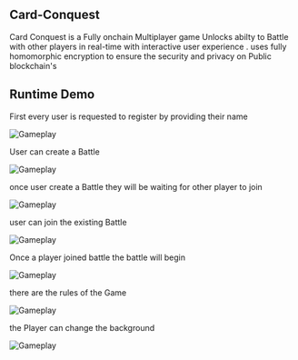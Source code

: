 
## Card-Conquest

Card Conquest is a Fully onchain Multiplayer game Unlocks abilty to Battle with other players in real-time with interactive user experience . uses fully homomorphic encryption to ensure the security and privacy on Public blockchain's

## Runtime Demo 

First every user is requested to register by providing their name

![Gameplay](https://i.ibb.co/BsKY9bX/CARD-HOMEPAGE.png)

User can create a Battle 

![Gameplay](https://i.ibb.co/BsKY9bX/CARD-HOMEPAGE.png)

once user create a Battle they will be waiting for other player to join

![Gameplay](https://i.ibb.co/vwhsswY/CARD-waiting.png)


user can join the existing Battle

![Gameplay](https://i.ibb.co/nB0x7tB/CARD-join.png)

Once a player joined battle the battle will begin

![Gameplay](https://i.ibb.co/gtKWrHk/CARD-Battlepage.png)

there are the rules of the Game

![Gameplay](https://i.ibb.co/0MvK9JM/CARD-RULES.png)

the Player can change the background 

![Gameplay](https://i.ibb.co/M1wxL8S/CARD-BACKGROUND.png)










